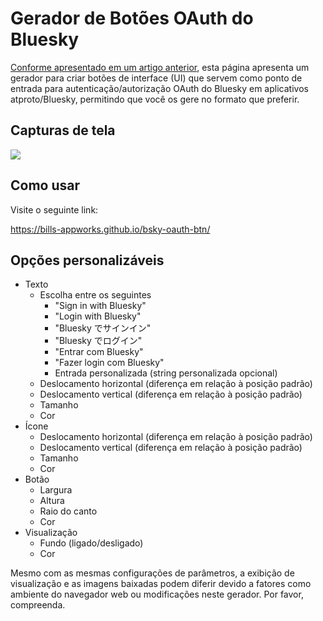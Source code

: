 # Gerador de Botões OAuth do Bluesky

[Conforme apresentado em um artigo anterior](https://whtwnd.com/bills-appworks.blue/3lzfuzjwzz52e), esta página apresenta um gerador para criar botões de interface (UI) que servem como ponto de entrada para autenticação/autorização OAuth do Bluesky em aplicativos atproto/Bluesky, permitindo que você os gere no formato que preferir.

## Capturas de tela

<img src="https://verpa.us-west.host.bsky.network/xrpc/com.atproto.sync.getBlob?did=did%3Aplc%3Alfjssqqi6somnb7vhup2jm5w&cid=bafkreic5acmzrlgi7gdgv7pivtumtbo47h2xqpfrep44mpqgm3ubljvc54" />

## Como usar

Visite o seguinte link:

https://bills-appworks.github.io/bsky-oauth-btn/

## Opções personalizáveis

- Texto
  - Escolha entre os seguintes
    - "Sign in with Bluesky"
    - "Login with Bluesky"
    - "Bluesky でサインイン"
    - "Bluesky でログイン"
    - "Entrar com Bluesky"
    - "Fazer login com Bluesky"
    - Entrada personalizada (string personalizada opcional)
  - Deslocamento horizontal (diferença em relação à posição padrão)
  - Deslocamento vertical (diferença em relação à posição padrão)
  - Tamanho
  - Cor
- Ícone
  - Deslocamento horizontal (diferença em relação à posição padrão)
  - Deslocamento vertical (diferença em relação à posição padrão)
  - Tamanho
  - Cor
- Botão
  - Largura
  - Altura
  - Raio do canto
  - Cor
- Visualização
  - Fundo (ligado/desligado)
  - Cor

Mesmo com as mesmas configurações de parâmetros, a exibição de visualização e as imagens baixadas podem diferir devido a fatores como ambiente do navegador web ou modificações neste gerador. Por favor, compreenda.
